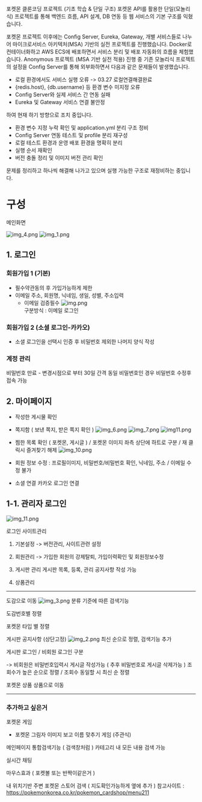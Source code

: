 포켓몬 클론코딩 프로젝트 (기초 학습 & 단일 구조)
포켓몬 API를 활용한 단일(모놀리식) 프로젝트를 통해 백엔드 흐름, API 설계, DB 연동 등 웹 서비스의 기본 구조를 익혔습니다.



포켓몬 프로젝트 이후에는 Config Server, Eureka, Gateway, 개별 서비스들로 나누어 마이크로서비스 아키텍처(MSA) 기반의 실전 프로젝트를 진행했습니다.
Docker로 컨테이너화하고 AWS ECS에 배포하면서 서비스 분리 및 배포 자동화의 흐름을 체험했습니다.
Anonymous 프로젝트 (MSA 기반 실전 적용) 진행 중
기존 모놀리식 프로젝트의 설정을 Config Server를 통해 외부화하면서 다음과 같은 문제들이 발생했습니다.

- 로컬 환경에서도 서비스 실행 오류 -> 03.27 로컬연결해결완료
- {redis.host}, {db.username} 등 환경 변수 미지정 오류
- Config Server와 실제 서비스 간 연동 실패
- Eureka 및 Gateway 서비스 연결 불안정

하여 현재 하기 방향으로 조치 중입니다.

- 환경 변수 지정 누락 확인 및 application.yml 분리 구조 정비
- Config Server 연동 테스트 및 profile 분리 재구성
- 로컬 테스트 환경과 운영 배포 환경을 명확히 분리
- 실행 순서 재확인
- 버전 충돌 정리 및 이미지 버전 관리 확인

문제를 정리하고 하나씩 해결해 나가고 있으며 실행 가능한 구조로 재정비하는 중입니다.

# 구성
메인화면

![img_4.png](src/main/resources/static/front/images/img_4.png)
![img_1.png](src/main/resources/static/front/images/img_1.png)
## 1. 로그인
   
### 회원가입 1 (기본)
- 필수약관동의 후 가입가능하게 제한
- 이메일 주소, 회원명, 닉네임, 생일, 성별, 주소입력
  - 이메일 검증필수
![img.png](src/main/resources/static/front/images/img.png)  
구분방식 : 이메일 로그인

### 회원가입 2 (소셜 로그인-카카오)
- 소셜 로그인을 선택시 인증 후 비밀번호 제외한 나머지 양식 작성

### 계정 관리
비밀번호 만료 - 변경시점으로 부터 30일 간격 동일 비밀번호인 경우 비밀번호 수정후 접속 가능

## 2. 마이페이지
- 작성한 게시물 확인
- 쪽지함 ( 보낸 쪽지, 받은 쪽지 확인 )
![img_6.png](src/main/resources/static/front/images/img_6.png)
![img_7.png](src/main/resources/static/front/images/img_7.png)
![img11.png](src/main/resources/static/front/images/img11.png)
- 찜한 목록 확인 ( 포켓몬, 게시글 ) / 포켓몬 이미지 좌측 상단에 하트로 구분 / 재 클릭시 즐겨찾기 해제
![img_10.png](src/main/resources/static/front/images/img_10.png)

- 회원 정보 수정 : 프로필이미지, 비밀번호/비밀번호 확인, 닉네임, 주소 / 이메일 수정 불가

- 소셜 연결
카카오 로그인 연결

## 1-1. 관리자 로그인

![img_11.png](src/main/resources/static/front/images/img_11.png)

로그인
사이트관리
1. 기본설정 -> 버전관리, 사이트관련 설정
2. 회원관리 -> 가입한 회원의 강제탈퇴, 가입이력확인 및 회원정보수정 

3. 게시판 관리
  게시판 목록, 등록, 관리
  공지사항 작성 가능

4. 상품관리

---


도감으로 이동
![img_3.png](src/main/resources/static/front/images/img_3.png)
분류 기준에 따른 검색기능

도감번호별 정렬

포켓몬 타입 별 정렬 

게시판
공지사항 (상단고정)
![img_2.png](src/main/resources/static/front/images/img_2.png)
최신 순으로 정렬, 검색기능 추가

게시판
로그인 / 비회원 로그인 구분

-> 비회원은 비밀번호입력시 게시글 작성가능 ( 추후 비밀번호로 게시글 삭제가능 )
조회수가 높은 순으로 정렬 / 조회수 동일할 시 최신 순 정렬

포켓몬 상품
상품으로 이동

---
### 추가하고 싶은거

포켓몬 게임
- 포켓몬 그림자 이미지 보고 이름 맞추기 게임 (주관식)

메인페이지 통합검색기능 ( 검색창처럼 )
카테고리 내 모든 내용 검색 가능

실시간 채팅

마우스효과 ( 포켓볼 또는 반짝이같은거 )

내 위치기반 주변 포켓몬 스토어 검색 ( 지도확인가능하게 옆에 추가 )
참고사이트 : https://pokemonkorea.co.kr/pokemon_cardshop/menu211


